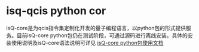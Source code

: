 # isq-qcis python cor


isQ-core是为qcis指令集定制化开发的量子编程语言，以python包的形式提供服务。目前isQ-core python包仍在测试阶段，可通过源码进行离线安装。具体的安装使用说明及isQ-core语法说明可详见 [isQ-core python包使用文档](http://www.arclighttest.cn:10088/isq-core/)

